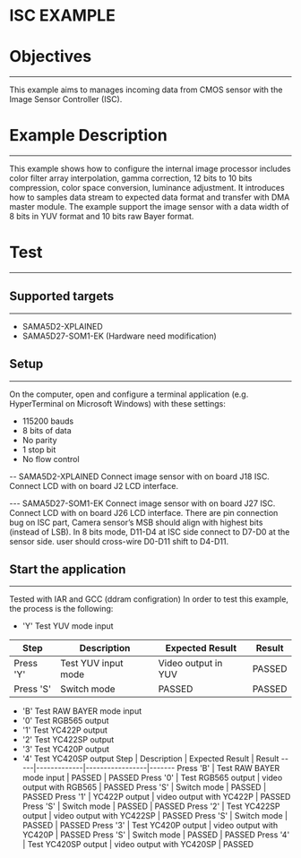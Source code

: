 ISC EXAMPLE
============

# Objectives
------------
This example aims to manages incoming data from CMOS sensor with the Image
Sensor Controller (ISC).

# Example Description
---------------------
 This example shows how to configure the internal image processor includes
color filter array interpolation, gamma correction, 12 bits to 10 bits
compression, color space conversion, luminance adjustment. It introduces how to
samples data stream to expected data format and transfer with DMA master
module. The example support the image sensor with a data width of 8 bits in YUV
format and 10 bits raw Bayer format.

# Test
------
## Supported targets
--------------------
* SAMA5D2-XPLAINED
* SAMA5D27-SOM1-EK (Hardware need modification)

## Setup
--------
On the computer, open and configure a terminal application
(e.g. HyperTerminal on Microsoft Windows) with these settings:
 - 115200 bauds
 - 8 bits of data
 - No parity
 - 1 stop bit
 - No flow control

-- SAMA5D2-XPLAINED
Connect image sensor with on board J18 ISC.
Connect LCD with on board J2 LCD interface.

--- SAMA5D27-SOM1-EK
Connect image sensor with on board J27 ISC. Connect LCD with on board J26 LCD interface.
There are pin connection bug on ISC part, Camera sensor’s MSB should align with highest bits
(instead of LSB). In 8 bits mode, D11-D4 at ISC side connect to D7-D0 at the sensor side. 
user should cross-wire D0-D11 shift to D4-D11.

## Start the application
--------

Tested with IAR and GCC (ddram configration)
In order to test this example, the process is the following:

 - 'Y' Test YUV mode input

Step | Description | Expected Result | Result
-----|-------------|-----------------|-------
Press 'Y'| Test YUV input mode | Video output in YUV | PASSED
Press 'S'| Switch mode | PASSED | PASSED

- 'B' Test RAW BAYER mode input
- '0' Test RGB565 output
- '1' Test YC422P output
- '2' Test YC422SP output
- '3' Test YC420P output
- '4' Test YC420SP output
Step | Description | Expected Result | Result
-----|-------------|-----------------|-------
Press 'B' | Test RAW BAYER mode input | PASSED | PASSED
Press '0' | Test RGB565 output | video output with RGB565 | PASSED
Press 'S' | Switch mode | PASSED | PASSED
Press '1' | YC422P output | video output with YC422P | PASSED
Press 'S' | Switch mode | PASSED | PASSED
Press '2' | Test YC422SP output | video output with YC422SP | PASSED
Press 'S' | Switch mode | PASSED | PASSED
Press '3' | Test YC420P output | video output with YC420P | PASSED
Press 'S' | Switch mode | PASSED | PASSED
Press '4' | Test YC420SP output | video output with YC420SP | PASSED
